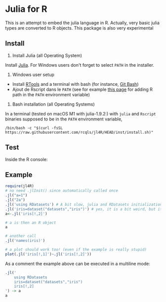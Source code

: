# Julia for R

This is an attempt to embed the julia language in R. Actually, very basic julia types are converted to R objects. This package is also very experimental


## Install

1. Install Julia (all Operating System)

Install [Julia](https://julialang.org/downloads/). For Windows users don't forget to select `PATH` in the installer.

1. Windows user setup

* Install [RTools](https://cran.r-project.org/bin/windows/Rtools/) and a terminal with bash (for instance, [Git Bash](https://gitforwindows.org/))
* Ajout de Rscript dans le `PATH` (see for example [this page](https://www.hanss.info/sebastian/post/rtools-path/) for adding R path in the `PATH` environment variable)

1. Bash installation (all Operating Systems)

In a terminal (tested on macOS M1 with julia-1.9.2:) with `julia` and `Rscript` binaries supposed to be in the `PATH` environment variable,

```{bash}
/bin/bash -c "$(curl -fsSL https://raw.githubusercontent.com/rcqls/jl4R/HEAD/inst/install.sh)"
```

## Test

Inside the R console:
## Example
```{.R execute="false"}
require(jl4R)
# no need .jlInit() since automatically called once
.jl("a=1")
.jl("2a")
.jl('using RDatasets') # A bit slow, julia and RDatasets initializations
.jl('iris=dataset("datasets","iris")') # yes, it is a bit weird, but it is for testing!
a<-.jl('iris[!,2]')

# a is then an R object
a

# another call
.jl('names(iris)')

# a plot should work too! (even if the example is really stupid)
plot(.jl('iris[!,1]')~.jl('iris[!,2]'))
```
As a comment the example above can be executed in a multiline mode:
```{.R execute="false"}
.jl('
	using RDatasets
	iris=dataset("datasets","iris")
	iris[!,2]
') -> a
a
```